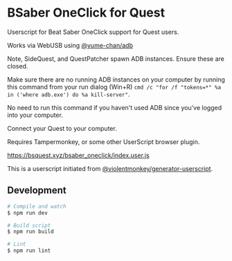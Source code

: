 # BSaber OneClick for Quest

Userscript for Beat Saber OneClick support for Quest users.

Works via WebUSB using [@yume-chan/adb](https://www.npmjs.com/package/@yume-chan/adb)

Note, SideQuest, and QuestPatcher spawn ADB instances.  Ensure these are closed.

Make sure there are no running ADB instances on your computer by running this command from your run dialog (Win+R) `cmd /c "for /f "tokens=*" %a in ('where adb.exe') do %a kill-server"`.

No need to run this command if you haven't used ADB since you've logged into your computer.

Connect your Quest to your computer.

Requires Tampermonkey, or some other UserScript browser plugin.

https://bsquest.xyz/bsaber_oneclick/index.user.js

This is a userscript initiated from [@violentmonkey/generator-userscript](https://github.com/violentmonkey/generator-userscript).

## Development

``` sh
# Compile and watch
$ npm run dev

# Build script
$ npm run build

# Lint
$ npm run lint
```

